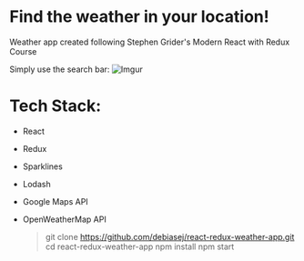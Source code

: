 # Find the weather in your location!
Weather app created following Stephen Grider's Modern React with Redux Course


Simply use the search bar:
![Imgur](https://i.imgur.com/KoLTHNt.png)

# Tech Stack:
* React
* Redux
* Sparklines
* Lodash
* Google Maps API 
* OpenWeatherMap API

	> git clone https://github.com/debiasej/react-redux-weather-app.git
	> cd react-redux-weather-app
	> npm install
	> npm start
